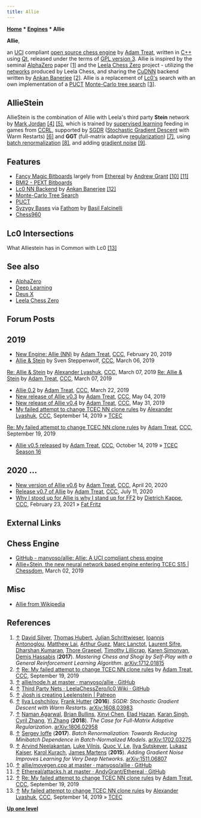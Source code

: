 ```yaml
---
title: Allie
---
```

**[Home](Home "Home") * [Engines](Engines "Engines") * Allie**

**Allie**,

an [UCI](UCI "UCI") compliant [open source chess engine](Category:Open_Source "Category:Open Source") by [Adam Treat](Adam_Treat "Adam Treat"), written in [C++](Cpp "Cpp") using [Qt](<https://en.wikipedia.org/wiki/Qt_(software)>), released under the terms of [GPL version 3](Free_Software_Foundation#GPL "Free Software Foundation").
Allie is inspired by the seminal [AlphaZero](AlphaZero "AlphaZero") paper <a id="cite-note-1" href="#cite-ref-1">[1]</a> and the [Leela Chess Zero](Leela_Chess_Zero "Leela Chess Zero") project - utilizing the [networks](Neural_Networks "Neural Networks") produced by Leela Chess, and sharing the [CuDNN](https://en.wikipedia.org/wiki/CuDNN) backend written by [Ankan Banerjee](Ankan_Banerjee "Ankan Banerjee") <a id="cite-note-2" href="#cite-ref-2">[2]</a>. Allie is a replacement of [Lc0's](Leela_Chess_Zero#Lc0 "Leela Chess Zero") search with an own implementation of a [PUCT](UCT#PUCT "UCT") [Monte-Carlo tree search](Monte-Carlo_Tree_Search "Monte-Carlo Tree Search") <a id="cite-note-3" href="#cite-ref-3">[3]</a>.

## AllieStein

AllieStein is the combination of Allie with Leela's third party **Stein** network by [Mark Jordan](index.php?title=Mark_Jordan&action=edit&redlink=1 "Mark Jordan (page does not exist)") <a id="cite-note-4" href="#cite-ref-4">[4]</a> <a id="cite-note-5" href="#cite-ref-5">[5]</a>, which is trained by [supervised learning](Supervised_Learning "Supervised Learning") feeding in games from [CCRL](CCRL "CCRL"),
supported by [SGDR](Ilya_Loshchilov#SGDR "Ilya Loshchilov") ([Stochastic Gradient Descent](https://en.wikipedia.org/wiki/Stochastic_gradient_descent) with Warm Restarts) <a id="cite-note-6" href="#cite-ref-6">[6]</a>
and **GGT** (full-matrix adaptive [regularization](<https://en.wikipedia.org/wiki/Regularization_(mathematics)>)) <a id="cite-note-7" href="#cite-ref-7">[7]</a>,
using [batch renormalization](https://en.wikipedia.org/wiki/Batch_normalization) <a id="cite-note-8" href="#cite-ref-8">[8]</a>,
and adding [gradient noise](https://en.wikipedia.org/wiki/Gradient_noise) <a id="cite-note-9" href="#cite-ref-9">[9]</a>.

## Features

- [Fancy Magic Bitboards](Magic_Bitboards#Fancy "Magic Bitboards") largely from [Ethereal](Ethereal "Ethereal") by [Andrew Grant](Andrew_Grant "Andrew Grant") <a id="cite-note-10" href="#cite-ref-10">[10]</a> <a id="cite-note-11" href="#cite-ref-11">[11]</a>
- [BMI2 - PEXT Bitboards](BMI2#PEXTBitboards "BMI2")
- [Lc0 NN Backend](Leela_Chess_Zero#Lc0 "Leela Chess Zero") by [Ankan Banerjee](Ankan_Banerjee "Ankan Banerjee") <a id="cite-note-12" href="#cite-ref-12">[12]</a>
- [Monte-Carlo Tree Search](Monte-Carlo_Tree_Search "Monte-Carlo Tree Search")
- [PUCT](UCT#PUCT "UCT")
- [Syzygy Bases](Syzygy_Bases "Syzygy Bases") via [Fathom](Syzygy_Bases#Fathom "Syzygy Bases") by [Basil Falcinelli](Basil_Falcinelli "Basil Falcinelli")
- [Chess960](Chess960 "Chess960")

## Lc0 Intersections

[](File:Lc0diagram.png)
[](File:Alliestein.png)
What Alliestein has in Common with Lc0 <a id="cite-note-13" href="#cite-ref-13">[13]</a>

## See also

- [AlphaZero](AlphaZero "AlphaZero")
- [Deep Learning](Deep_Learning "Deep Learning")
- [Deus X](Deus_X "Deus X")
- [Leela Chess Zero](Leela_Chess_Zero "Leela Chess Zero")

## Forum Posts

## 2019

- [New Engine: Allie (NN)](http://www.talkchess.com/forum3/viewtopic.php?t=69972) by [Adam Treat](Adam_Treat "Adam Treat"), [CCC](CCC "CCC"), February 20, 2019
- [Allie & Stein](http://www.talkchess.com/forum3/viewtopic.php?t=70116) by Sven Steppenwolf, [CCC](CCC "CCC"), March 06, 2019

[Re: Allie & Stein](http://www.talkchess.com/forum3/viewtopic.php?t=70116&start=8) by [Alexander Lyashuk](Alexander_Lyashuk "Alexander Lyashuk"), [CCC](CCC "CCC"), March 07, 2019
[Re: Allie & Stein](http://www.talkchess.com/forum3/viewtopic.php?t=70116&start=10) by [Adam Treat](Adam_Treat "Adam Treat"), [CCC](CCC "CCC"), March 07, 2019

- [Allie 0.2](http://www.talkchess.com/forum3/viewtopic.php?t=70282) by [Adam Treat](Adam_Treat "Adam Treat"), [CCC](CCC "CCC"), March 22, 2019
- [New release of Allie v0.3](http://www.talkchess.com/forum3/viewtopic.php?t=70662) by [Adam Treat](Adam_Treat "Adam Treat"), [CCC](CCC "CCC"), May 04, 2019
- [New release of Allie v0.4](http://www.talkchess.com/forum3/viewtopic.php?t=70874) by [Adam Treat](Adam_Treat "Adam Treat"), [CCC](CCC "CCC"), May 31, 2019
- [My failed attempt to change TCEC NN clone rules](http://www.talkchess.com/forum3/viewtopic.php?f=2&t=71822) by [Alexander Lyashuk](Alexander_Lyashuk "Alexander Lyashuk"), [CCC](CCC "CCC"), September 14, 2019 » [TCEC](TCEC "TCEC")

[Re: My failed attempt to change TCEC NN clone rules](http://www.talkchess.com/forum3/viewtopic.php?f=2&t=71822&start=48) by [Adam Treat](Adam_Treat "Adam Treat"), [CCC](CCC "CCC"), September 19, 2019

- [Allie v0.5 released](http://www.talkchess.com/forum3/viewtopic.php?f=2&t=72085) by [Adam Treat](Adam_Treat "Adam Treat"), [CCC](CCC "CCC"), October 14, 2019 » [TCEC Season 16](TCEC_Season_16 "TCEC Season 16")

## 2020 ...

- [New version of Allie v0.6](http://www.talkchess.com/forum3/viewtopic.php?f=2&t=73712) by [Adam Treat](Adam_Treat "Adam Treat"), [CCC](CCC "CCC"), April 20, 2020
- [Release v0.7 of Allie](http://www.talkchess.com/forum3/viewtopic.php?f=2&t=74449) by [Adam Treat](Adam_Treat "Adam Treat"), [CCC](CCC "CCC"), July 11, 2020
- [Why I stood up for Allie is why I stand up for FF2](http://www.talkchess.com/forum3/viewtopic.php?f=2&t=76686) by [Dietrich Kappe](Dietrich_Kappe "Dietrich Kappe"), [CCC](CCC "CCC"), February 23, 2021 » [Fat Fritz](Fat_Fritz "Fat Fritz")

## External Links

## Chess Engine

- [GitHub - manyoso/allie: Allie: A UCI compliant chess engine](https://github.com/manyoso/allie)
- [Allie+Stein, the new neural network based engine entering TCEC S15 | Chessdom](http://www.chessdom.com/alliestein-the-new-neural-network-entering-tcec-s15/), March 02, 2019

## Misc

- [Allie from Wikipedia](https://en.wikipedia.org/wiki/Allie)

## References

1. <a id="cite-ref-1" href="#cite-note-1">↑</a> [David Silver](David_Silver "David Silver"), [Thomas Hubert](Thomas_Hubert "Thomas Hubert"), [Julian Schrittwieser](Julian_Schrittwieser "Julian Schrittwieser"), [Ioannis Antonoglou](Ioannis_Antonoglou "Ioannis Antonoglou"), [Matthew Lai](Matthew_Lai "Matthew Lai"), [Arthur Guez](Arthur_Guez "Arthur Guez"), [Marc Lanctot](Marc_Lanctot "Marc Lanctot"), [Laurent Sifre](Laurent_Sifre "Laurent Sifre"), [Dharshan Kumaran](Dharshan_Kumaran "Dharshan Kumaran"), [Thore Graepel](Thore_Graepel "Thore Graepel"), [Timothy Lillicrap](Timothy_Lillicrap "Timothy Lillicrap"), [Karen Simonyan](Karen_Simonyan "Karen Simonyan"), [Demis Hassabis](Demis_Hassabis "Demis Hassabis") (**2017**). *Mastering Chess and Shogi by Self-Play with a General Reinforcement Learning Algorithm*. [arXiv:1712.01815](https://arxiv.org/abs/1712.01815)
1. <a id="cite-ref-2" href="#cite-note-2">↑</a> [Re: My failed attempt to change TCEC NN clone rules](http://www.talkchess.com/forum3/viewtopic.php?f=2&t=71822&start=48) by [Adam Treat](Adam_Treat "Adam Treat"), [CCC](CCC "CCC"), September 19, 2019
1. <a id="cite-ref-3" href="#cite-note-3">↑</a> [allie/node.h at master · manyoso/allie · GitHub](https://github.com/manyoso/allie/blob/master/lib/node.h)
1. <a id="cite-ref-4" href="#cite-note-4">↑</a> [Third Party Nets · LeelaChessZero/lc0 Wiki · GitHub](https://github.com/LeelaChessZero/lc0/wiki/Third-Party-Nets)
1. <a id="cite-ref-5" href="#cite-note-5">↑</a> [Jjosh is creating Leelenstein | Patreon](https://www.patreon.com/jjosh)
1. <a id="cite-ref-6" href="#cite-note-6">↑</a> [Ilya Loshchilov](Ilya_Loshchilov "Ilya Loshchilov"), [Frank Hutter](Frank_Hutter "Frank Hutter") (**2016**). *SGDR: Stochastic Gradient Descent with Warm Restarts*. [arXiv:1608.03983](https://arxiv.org/abs/1608.03983)
1. <a id="cite-ref-7" href="#cite-note-7">↑</a> [Naman Agarwal](index.php?title=Naman_Agarwal&action=edit&redlink=1 "Naman Agarwal (page does not exist)"), [Brian Bullins](index.php?title=Brian_Bullins&action=edit&redlink=1 "Brian Bullins (page does not exist)"), [Xinyi Chen](index.php?title=Xinyi_Chen&action=edit&redlink=1 "Xinyi Chen (page does not exist)"), [Elad Hazan](index.php?title=Elad_Hazan&action=edit&redlink=1 "Elad Hazan (page does not exist)"), [Karan Singh](index.php?title=Karan_Singh&action=edit&redlink=1 "Karan Singh (page does not exist)"), [Cyril Zhang](index.php?title=Cyril_Zhang&action=edit&redlink=1 "Cyril Zhang (page does not exist)"), [Yi Zhang](index.php?title=Yi_Zhang&action=edit&redlink=1 "Yi Zhang (page does not exist)") (**2018**). *The Case for Full-Matrix Adaptive Regularization*. [arXiv:1806.02958](https://arxiv.org/abs/1806.02958)
1. <a id="cite-ref-8" href="#cite-note-8">↑</a> [Sergey Ioffe](Mathematician#SIoffe "Mathematician") (**2017**). *Batch Renormalization: Towards Reducing Minibatch Dependence in Batch-Normalized Models*. [arXiv:1702.03275](https://arxiv.org/abs/1702.03275)
1. <a id="cite-ref-9" href="#cite-note-9">↑</a> [Arvind Neelakantan](index.php?title=Arvind_Neelakantan&action=edit&redlink=1 "Arvind Neelakantan (page does not exist)"), [Luke Vilnis](index.php?title=Luke_Vilnis&action=edit&redlink=1 "Luke Vilnis (page does not exist)"), [Quoc V. Le](index.php?title=Quoc_V._Le&action=edit&redlink=1 "Quoc V. Le (page does not exist)"), [Ilya Sutskever](Ilya_Sutskever "Ilya Sutskever"), [Lukasz Kaiser](index.php?title=Lukasz_Kaiser&action=edit&redlink=1 "Lukasz Kaiser (page does not exist)"), [Karol Kurach](index.php?title=Karol_Kurach&action=edit&redlink=1 "Karol Kurach (page does not exist)"), [James Martens](index.php?title=James_Martens&action=edit&redlink=1 "James Martens (page does not exist)") (**2015**). *Adding Gradient Noise Improves Learning for Very Deep Networks*. [arXiv:1511.06807](https://arxiv.org/abs/1511.06807)
1. <a id="cite-ref-10" href="#cite-note-10">↑</a> [allie/movegen.cpp at master · manyoso/allie · GitHub](https://github.com/manyoso/allie/blob/master/lib/movegen.cpp)
1. <a id="cite-ref-11" href="#cite-note-11">↑</a> [Ethereal/attacks.h at master · AndyGrant/Ethereal · GitHub](https://github.com/AndyGrant/Ethereal/blob/master/src/attacks.h)
1. <a id="cite-ref-12" href="#cite-note-12">↑</a> [Re: My failed attempt to change TCEC NN clone rules](http://www.talkchess.com/forum3/viewtopic.php?f=2&t=71822&start=48) by [Adam Treat](Adam_Treat "Adam Treat"), [CCC](CCC "CCC"), September 19, 2019
1. <a id="cite-ref-13" href="#cite-note-13">↑</a> [My failed attempt to change TCEC NN clone rules](http://www.talkchess.com/forum3/viewtopic.php?f=2&t=71822) by [Alexander Lyashuk](Alexander_Lyashuk "Alexander Lyashuk"), [CCC](CCC "CCC"), September 14, 2019 » [TCEC](TCEC "TCEC")

**[Up one level](Engines "Engines")**

